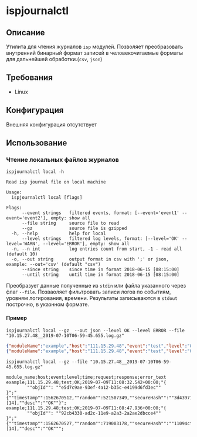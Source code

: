 # ispjournalctl
## Описание
Утилита для чтения журналов `isp` модулей.
Позволяет преобразовать внутренний бинарный формат записей в человекочитаемые форматы для дальнейшей обработки.(`csv`, `json`)
## Требования
* Linux
## Конфигурация
Внешняя конфигурация отсутствует
## Использование
### Чтение локальных файлов журналов
```
ispjournalctl local -h
```
```
Read isp journal file on local machine

Usage:
  ispjournalctl local [flags]

Flags:
      --event strings   filtered events, format: [--event='event1' --event='event2'], empty: show all
      --file string     source file to read
      --gz              source file is gzipped
  -h, --help            help for local
      --level strings   filtered log levels, format: [--level='OK' --level='WARN', --level='ERROR'], empty: show all
  -n, --n int           log entries count from start, -1 - read all (default 10)
  -o, --out string      output format in csv with ';' or json, example: --out='csv' (default "csv")
      --since string    since time in format 2018-06-15 [08:15:00]
      --until string    until time in format 2018-06-15 [08:15:00]
```
Преобразует данные полученные из `stdin` или файла указанного через флаг `--file`.
Позваоляет фильтровать записи логов по событиям, уровням логирования, времени.
Результаты записываются в `stdout` построчно, в указнном формате.

#### Пример
```
ispjournalctl local --gz  --out json --level OK --level ERROR --file "10.15.27.48__2019-07-10T06-59-45.655.log.gz"
```
```json
{"moduleName":"example","host":"111.15.29.48","event":"test","level":"OK","time":"2019-07-09T11:08:32.542+00:00","request":"{\n\t\"objId\": \"e5d7c9ae-93ef-4a12-b35c-e4199d6fd3ec\"\n}","response":"{\"timestamp\":1562670512,\"random\":521507349,\"secureHash\":\"3d439713b59e103e0ccd31a7cb9de12f3433fd814f2ae75632261e485b42b4c0\",\"code\":[14],\"desc\":\"OK\"}"}
{"moduleName":"example","host":"111.15.29.48","event":"test","level":"OK","time":"2019-07-09T11:08:47.936+00:00","request":"{\n\t\"objId\": \"92cb4330-ad2c-11e9-a2a3-2a2ae2dbcce4\"\n}","response":"{\"timestamp\":1562670527,\"random\":719003178,\"secureHash\":\"11094cfa98f983b12150c2936480160f692b21986afabcea06a70074a562e0c8\",\"code\":[14],\"desc\":\"OK\"}"}
```
```
ispjournalctl local --gz --file "10.15.27.48__2019-07-10T06-59-45.655.log.gz"
```
```
module_name;host;event;level;time;request;response;error_text
example;111.15.29.48;test;OK;2019-07-09T11:08:32.542+00:00;"{
        ""objId"": ""e5d7c9ae-93ef-4a12-b35c-e4199d6fd3ec""
}";"{""timestamp"":1562670512,""random"":521507349,""secureHash"":""3d439713b59e103e0ccd31a7cb9de12f3433fd814f2ae75632261e485b42b4c0"",""code"":[14],""desc"":""OK""}";
example;111.15.29.48;test;OK;2019-07-09T11:08:47.936+00:00;"{
        ""objId"": ""92cb4330-ad2c-11e9-a2a3-2a2ae2dbcce4""
}";"{""timestamp"":1562670527,""random"":719003178,""secureHash"":""11094cfa98f983b12150c2936480160f692b21986afabcea06a70074a562e0c8"",""code"":[14],""desc"":""OK""";
```

